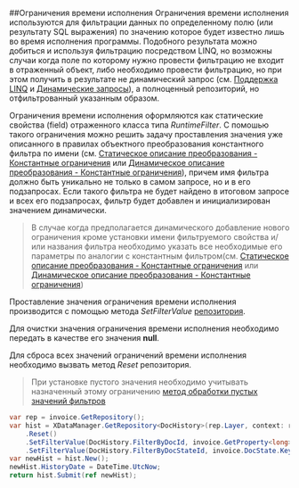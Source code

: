 ##Ограничения времени исполнения
Ограничения времени исполнения используются для фильтрации данных по определенному полю (или результату SQL выражения) по значению которое будет известно лишь во время исполнения программы. Подобного результата можно добиться и используя фильтрацию посредством LINQ, но возможны случаи когда поле по которому нужно провести фильтрацию не входит в отраженный объект, либо необходимо провести фильтрацию, но при этом получить в результате не динамический запрос (см. [Поддержка LINQ](./linq.md) и [Динамические запросы](./queries.md)), а полноценный репозиторий, но отфильтрованный указанным образом.

Ограничения времени исполнения оформляются как статические свойства (field) отраженного класса типа *RuntimeFilter*. С помошью такого ограничения можно решить задачу проставления значения уже описанного в правилах объектного преобразования константного фильтра по имени (см. [Статическое описание преобразования - Константные ограничения](./static.md#Константные-ограничения) или [Динамическое описание преобразования - Константные ограничения](./dynamic.md#Константные-ограничения)), причем имя фильтра должно быть уникально не только в самом запросе, но и в его подзапросах. Если такого фильтра не будет найдено в итоговом запросе и всех его подзапросах, фильтр будет добавлен и инициализирован значением динамически.

>В случае когда предполагается динамического добавление нового ограничения кроме установки имени фильтруемого свойства и/или названия фильтра необходимо указать все необходимые его параметры по аналогии с константным фильтром(см. [Статическое описание преобразования - Константные ограничения](./static.md#Константные-ограничения) или [Динамическое описание преобразования - Константные ограничения](./dynamic.md#Константные-ограничения))

Проставление значения ограничения времени исполнения производится с помощью метода *SetFilterValue* [репозитория](./glossary.md#Репозиторий).

Для очистки значения ограничения времени исполнения необходимо передать в качестве его значения **null**. 

Для сброса всех значений ограничений времени исполнения необходимо вызвать метод *Reset* репозитория.

>При установке пустого значения необходимо учитывать назначенный этому ограничению [метод обработки пустых значений фильтров](./glossary.md#Методы-обработки-пустых-значений-фильтров)

```csharp
var rep = invoice.GetRepository();
var hist = XDataManager.GetRepository<DocHistory>(rep.Layer, context: rep.Context)
    .Reset()
    .SetFilterValue(DocHistory.FilterByDocId, invoice.GetProperty<long>("DocId"))
    .SetFilterValue(DocHistory.FilterByDocStateId, invoice.DocState.Key);
var newHist = hist.New();
newHist.HistoryDate = DateTime.UtcNow;
return hist.Submit(ref newHist);
```
